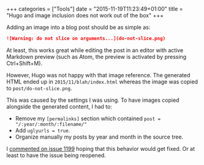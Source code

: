 +++
categories = ["Tools"]
date = "2015-11-19T11:23:49+01:00"
title = "Hugo and image inclusion does not work out of the box"
+++

Adding an image into a blog post should be as simple as:

```markdown
![Warning: do not slice on arguments...](do-not-slice.png)
```

At least, this works great while editing the post in an
editor with active Markdown preview (such as Atom, the preview
is activated by pressing Ctrl+Shift+M).

However, Hugo was not happy with that image reference. The generated
HTML ended up in `2015/11/blah/index.html` whereas the image was copied
to `post/do-not-slice.png`.

This was caused by the settings I was using. To have images copied
alongside the generated content, I had to:

* Remove my `[permalinks]` section which contained `post = "/:year/:month/:filename/"`
* Add `uglyurls = true`.
* Organize manually my posts by year and month in the source tree.

I [commented on issue 1199](https://github.com/spf13/hugo/issues/1199)
hoping that this behavior would get fixed. Or at least to have the
issue being reopened.
